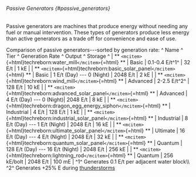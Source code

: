 ###### Passive Generators {#passive_generators}

Passive generators are machines that produce energy without needing any
fuel or manual intervention. These types of generators produce less
energy than active generators as a trade off for convenience and ease of
use.

Comparison of passive generators---sorted by generation rate: \^ Name \^
Tier \^ Generation Rate \^ Output \^ Storage \^ \| \*\*
`<mcitem>`{=html}techreborn:water_mill`</mcitem>`{=html} \*\* \| Basic
\| 0.1-0.4 E/t^1^ \| 32 E/t \| 1 kE \| \| \*\*
`<mcitem>`{=html}techreborn:basic_solar_panel`</mcitem>`{=html} \*\* \|
Basic \| 1 E/t (Day) --- 0 (Night) \| 2048 E/t \| 2 kE \| \| \*\*
`<mcitem>`{=html}techreborn:wind_mill`</mcitem>`{=html} \*\* \| Advanced
\| 2-2.5 E/t^2^ \| 128 E/t \| 10 kE \| \| \*\*
`<mcitem>`{=html}techreborn:advanced_solar_panel`</mcitem>`{=html} \*\*
\| Advanced \| 4 E/t (Day) --- 0 (Night)\| 2048 E/t \| 8 kE \| \| \*\*
`<mcitem>`{=html}techreborn:dragon_egg_energy_siphon`</mcitem>`{=html}
\*\* \| Industrial \| 4 E/t \| 128 E/t \| 1 kE \| \| \*\*
`<mcitem>`{=html}techreborn:industrial_solar_panel`</mcitem>`{=html}
\*\* \| Industrial \| 8 E/t (Day) --- 1 E/t (Night) \| 2048 E/t \| 16 kE
\| \| \*\*
`<mcitem>`{=html}techreborn:ultimate_solar_panel`</mcitem>`{=html} \*\*
\| Ultimate \| 16 E/t (Day) --- 4 E/t (Night) \| 2048 E/t \| 32 kE \| \|
\*\* `<mcitem>`{=html}techreborn:quantum_solar_panel`</mcitem>`{=html}
\*\* \| Quantum \| 128 E/t (Day) --- 16 E/t (Night) \| 2048 E/t \| 256
kE \| \| \*\*
`<mcitem>`{=html}techreborn:lightning_rod`</mcitem>`{=html} \*\* \|
Quantum \| 256 kE/bolt \| 2048 E/t \| 100 mE \| ^1^ Generates 0.1 E/t
per adjacent water block\\\\ ^2^ Generates +25% E during
[thunderstorms](http://minecraft.gamepedia.com/Thunderstorm "wikilink")
